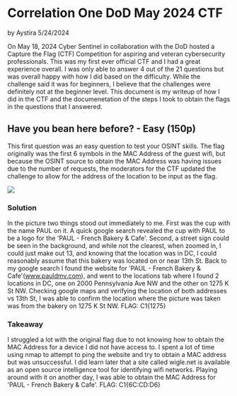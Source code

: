 # Correlation One DoD May 2024 CTF
by Aystira
5/24/2024

On May 18, 2024 Cyber Sentinel in collaboration with the DoD hosted a Capture the Flag (CTF) Competition for aspiring and veteran cybersecurity professionals.
This was my first ever official CTF and I had a great experience overall.  I was only able to answer 4 out of the 21 questions but was overall happy with how I did based on the difficulty.  While the challenge said it was for beginners, I believe that the challenges were definitely not at the beginner level.  This document is my writeup of how I did in the CTF and the documenetation of the steps I took to obtain the flags in the questions that I answered.

## Have you bean here before? - Easy (150p)
This first question was an easy question to test your OSINT skills.  The flag originally was the first 6 symbols in the MAC Address of the guest wifi, but because the OSINT source to obtain the MAC Address was having issues due to the number of requests, the moderators for the CTF updated the challenge to allow for the address of the location to be input as the flag.

<img src="https://github.com/Aystira/CTF/assets/67524880/cec5a0f2-d70b-4cdd-8cfc-a7be879f3552"/>

### Solution
In the picture two things stood out immediately to me.  First was the cup with the name PAUL on it.  A quick google search revealed the cup with PAUL to be a logo for the 'PAUL - French Bakery & Cafe'. Second, a street sign could be seen in the background, and while not the clearest, when zoomed in, I could just make out 13, and knowing that the location was in DC, I could reasonably assume that this bakery was located on or near 13th St.  Back to my google search I found the website for 'PAUL - French Bakery & Cafe'(www.pauldmv.com), and went to the locations tab where I found 2 locations in DC, one on 2000 Pennsylvania Ave NW and the other on 1275 K St NW.  Checking google maps and verifying the location of both addresses vs 13th St, I was able to confirm the location where the picture was taken was from the bakery on 1275 K St NW.
FLAG: C1{1275}

### Takeaway
I struggled a lot with the original flag due to not knowing how to obtain the MAC Address for a device I did not have access to.  I spent a lot of time using nmap to attempt to ping the website and try to obtain a MAC address but was unsuccessful.  I did learn later that a site called wigle.net is available as an open source intelligence tool for identifying wifi networks.  Playing around with it on another day, I was able to obtain the MAC Address for 'PAUL - French Bakery & Cafe'.
FLAG: C1{6C:CD:D6}

